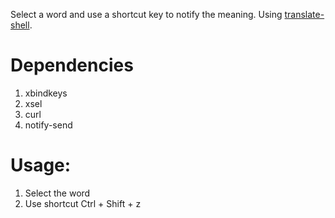 Select a word and use a shortcut key to notify the meaning. Using [translate-shell](https://github.com/soimort/translate-shell).

# Dependencies
1. xbindkeys
2. xsel
3. curl
4. notify-send


# Usage:
1. Select the word
2. Use shortcut Ctrl + Shift + z
